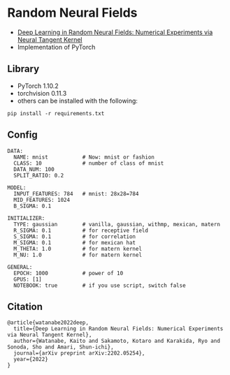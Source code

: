 # Random Neural Fields
- [Deep Learning in Random Neural Fields: Numerical Experiments via Neural Tangent Kernel](https://arxiv.org/abs/2202.05254)
- Implementation of PyTorch

## Library
- PyTorch 1.10.2
- torchvision 0.11.3
- others can be installed with the following:
```
pip install -r requirements.txt
```

## Config
```
DATA:
  NAME: mnist           # Now: mnist or fashion
  CLASS: 10             # number of class of mnist
  DATA_NUM: 100
  SPLIT_RATIO: 0.2

MODEL:
  INPUT_FEATURES: 784   # mnist: 28x28=784
  MID_FEATURES: 1024
  B_SIGMA: 0.1

INITIALIZER:
  TYPE: gaussian        # vanilla, gaussian, withmp, mexican, matern
  R_SIGMA: 0.1          # for receptive field
  S_SIGMA: 0.1          # for correlation
  M_SIGMA: 0.1          # for mexican hat
  M_THETA: 1.0          # for matern kernel
  M_NU: 1.0             # for matern kernel

GENERAL:
  EPOCH: 1000           # power of 10
  GPUS: [1]
  NOTEBOOK: true        # if you use script, switch false
```

## Citation
```
@article{watanabe2022deep,
  title={Deep Learning in Random Neural Fields: Numerical Experiments via Neural Tangent Kernel},
  author={Watanabe, Kaito and Sakamoto, Kotaro and Karakida, Ryo and Sonoda, Sho and Amari, Shun-ichi},
  journal={arXiv preprint arXiv:2202.05254},
  year={2022}
}
```